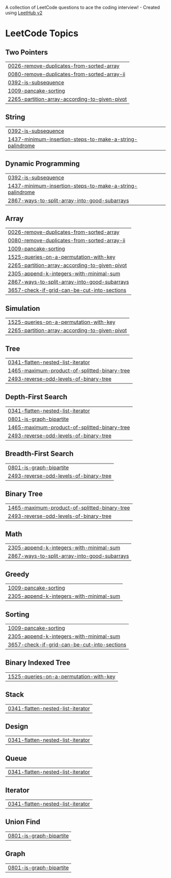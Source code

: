 A collection of LeetCode questions to ace the coding interview! - Created using [LeetHub v2](https://github.com/arunbhardwaj/LeetHub-2.0)
<!---LeetCode Topics Start-->
# LeetCode Topics
## Two Pointers
|  |
| ------- |
| [0026-remove-duplicates-from-sorted-array](https://github.com/tamim36/Leetcode-Solutions/tree/master/0026-remove-duplicates-from-sorted-array) |
| [0080-remove-duplicates-from-sorted-array-ii](https://github.com/tamim36/Leetcode-Solutions/tree/master/0080-remove-duplicates-from-sorted-array-ii) |
| [0392-is-subsequence](https://github.com/tamim36/Leetcode-Solutions/tree/master/0392-is-subsequence) |
| [1009-pancake-sorting](https://github.com/tamim36/Leetcode-Solutions/tree/master/1009-pancake-sorting) |
| [2265-partition-array-according-to-given-pivot](https://github.com/tamim36/Leetcode-Solutions/tree/master/2265-partition-array-according-to-given-pivot) |
## String
|  |
| ------- |
| [0392-is-subsequence](https://github.com/tamim36/Leetcode-Solutions/tree/master/0392-is-subsequence) |
| [1437-minimum-insertion-steps-to-make-a-string-palindrome](https://github.com/tamim36/Leetcode-Solutions/tree/master/1437-minimum-insertion-steps-to-make-a-string-palindrome) |
## Dynamic Programming
|  |
| ------- |
| [0392-is-subsequence](https://github.com/tamim36/Leetcode-Solutions/tree/master/0392-is-subsequence) |
| [1437-minimum-insertion-steps-to-make-a-string-palindrome](https://github.com/tamim36/Leetcode-Solutions/tree/master/1437-minimum-insertion-steps-to-make-a-string-palindrome) |
| [2867-ways-to-split-array-into-good-subarrays](https://github.com/tamim36/Leetcode-Solutions/tree/master/2867-ways-to-split-array-into-good-subarrays) |
## Array
|  |
| ------- |
| [0026-remove-duplicates-from-sorted-array](https://github.com/tamim36/Leetcode-Solutions/tree/master/0026-remove-duplicates-from-sorted-array) |
| [0080-remove-duplicates-from-sorted-array-ii](https://github.com/tamim36/Leetcode-Solutions/tree/master/0080-remove-duplicates-from-sorted-array-ii) |
| [1009-pancake-sorting](https://github.com/tamim36/Leetcode-Solutions/tree/master/1009-pancake-sorting) |
| [1525-queries-on-a-permutation-with-key](https://github.com/tamim36/Leetcode-Solutions/tree/master/1525-queries-on-a-permutation-with-key) |
| [2265-partition-array-according-to-given-pivot](https://github.com/tamim36/Leetcode-Solutions/tree/master/2265-partition-array-according-to-given-pivot) |
| [2305-append-k-integers-with-minimal-sum](https://github.com/tamim36/Leetcode-Solutions/tree/master/2305-append-k-integers-with-minimal-sum) |
| [2867-ways-to-split-array-into-good-subarrays](https://github.com/tamim36/Leetcode-Solutions/tree/master/2867-ways-to-split-array-into-good-subarrays) |
| [3657-check-if-grid-can-be-cut-into-sections](https://github.com/tamim36/Leetcode-Solutions/tree/master/3657-check-if-grid-can-be-cut-into-sections) |
## Simulation
|  |
| ------- |
| [1525-queries-on-a-permutation-with-key](https://github.com/tamim36/Leetcode-Solutions/tree/master/1525-queries-on-a-permutation-with-key) |
| [2265-partition-array-according-to-given-pivot](https://github.com/tamim36/Leetcode-Solutions/tree/master/2265-partition-array-according-to-given-pivot) |
## Tree
|  |
| ------- |
| [0341-flatten-nested-list-iterator](https://github.com/tamim36/Leetcode-Solutions/tree/master/0341-flatten-nested-list-iterator) |
| [1465-maximum-product-of-splitted-binary-tree](https://github.com/tamim36/Leetcode-Solutions/tree/master/1465-maximum-product-of-splitted-binary-tree) |
| [2493-reverse-odd-levels-of-binary-tree](https://github.com/tamim36/Leetcode-Solutions/tree/master/2493-reverse-odd-levels-of-binary-tree) |
## Depth-First Search
|  |
| ------- |
| [0341-flatten-nested-list-iterator](https://github.com/tamim36/Leetcode-Solutions/tree/master/0341-flatten-nested-list-iterator) |
| [0801-is-graph-bipartite](https://github.com/tamim36/Leetcode-Solutions/tree/master/0801-is-graph-bipartite) |
| [1465-maximum-product-of-splitted-binary-tree](https://github.com/tamim36/Leetcode-Solutions/tree/master/1465-maximum-product-of-splitted-binary-tree) |
| [2493-reverse-odd-levels-of-binary-tree](https://github.com/tamim36/Leetcode-Solutions/tree/master/2493-reverse-odd-levels-of-binary-tree) |
## Breadth-First Search
|  |
| ------- |
| [0801-is-graph-bipartite](https://github.com/tamim36/Leetcode-Solutions/tree/master/0801-is-graph-bipartite) |
| [2493-reverse-odd-levels-of-binary-tree](https://github.com/tamim36/Leetcode-Solutions/tree/master/2493-reverse-odd-levels-of-binary-tree) |
## Binary Tree
|  |
| ------- |
| [1465-maximum-product-of-splitted-binary-tree](https://github.com/tamim36/Leetcode-Solutions/tree/master/1465-maximum-product-of-splitted-binary-tree) |
| [2493-reverse-odd-levels-of-binary-tree](https://github.com/tamim36/Leetcode-Solutions/tree/master/2493-reverse-odd-levels-of-binary-tree) |
## Math
|  |
| ------- |
| [2305-append-k-integers-with-minimal-sum](https://github.com/tamim36/Leetcode-Solutions/tree/master/2305-append-k-integers-with-minimal-sum) |
| [2867-ways-to-split-array-into-good-subarrays](https://github.com/tamim36/Leetcode-Solutions/tree/master/2867-ways-to-split-array-into-good-subarrays) |
## Greedy
|  |
| ------- |
| [1009-pancake-sorting](https://github.com/tamim36/Leetcode-Solutions/tree/master/1009-pancake-sorting) |
| [2305-append-k-integers-with-minimal-sum](https://github.com/tamim36/Leetcode-Solutions/tree/master/2305-append-k-integers-with-minimal-sum) |
## Sorting
|  |
| ------- |
| [1009-pancake-sorting](https://github.com/tamim36/Leetcode-Solutions/tree/master/1009-pancake-sorting) |
| [2305-append-k-integers-with-minimal-sum](https://github.com/tamim36/Leetcode-Solutions/tree/master/2305-append-k-integers-with-minimal-sum) |
| [3657-check-if-grid-can-be-cut-into-sections](https://github.com/tamim36/Leetcode-Solutions/tree/master/3657-check-if-grid-can-be-cut-into-sections) |
## Binary Indexed Tree
|  |
| ------- |
| [1525-queries-on-a-permutation-with-key](https://github.com/tamim36/Leetcode-Solutions/tree/master/1525-queries-on-a-permutation-with-key) |
## Stack
|  |
| ------- |
| [0341-flatten-nested-list-iterator](https://github.com/tamim36/Leetcode-Solutions/tree/master/0341-flatten-nested-list-iterator) |
## Design
|  |
| ------- |
| [0341-flatten-nested-list-iterator](https://github.com/tamim36/Leetcode-Solutions/tree/master/0341-flatten-nested-list-iterator) |
## Queue
|  |
| ------- |
| [0341-flatten-nested-list-iterator](https://github.com/tamim36/Leetcode-Solutions/tree/master/0341-flatten-nested-list-iterator) |
## Iterator
|  |
| ------- |
| [0341-flatten-nested-list-iterator](https://github.com/tamim36/Leetcode-Solutions/tree/master/0341-flatten-nested-list-iterator) |
## Union Find
|  |
| ------- |
| [0801-is-graph-bipartite](https://github.com/tamim36/Leetcode-Solutions/tree/master/0801-is-graph-bipartite) |
## Graph
|  |
| ------- |
| [0801-is-graph-bipartite](https://github.com/tamim36/Leetcode-Solutions/tree/master/0801-is-graph-bipartite) |
<!---LeetCode Topics End-->